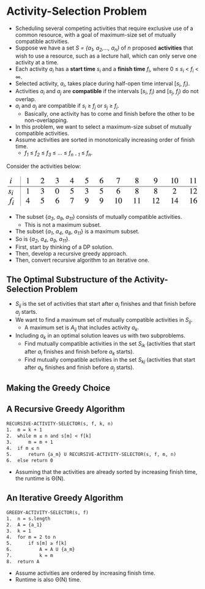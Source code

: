# Activity-Selection Problem

- Scheduling several competing activities that require exclusive use of a common resource, with a goal of maximum-size set of mutually compatible activities.
- Suppose we have a set *S = {a<sub>1</sub>, a<sub>2</sub>,..., a<sub>n</sub>}* of *n* proposed **activities** that wish to use a resource, such as a lecture hall, which can only serve one activity at a time.
- Each activity *a<sub>i</sub>* has a **start time** *s<sub>i</sub>* and a **finish time** *f<sub>i</sub>*, where 0 ≤ *s<sub>i</sub>* < *f<sub>i</sub>* < ∞.
- Selected activity, *a<sub>i</sub>*, takes place during half-open time interval \[*s<sub>i</sub>*, *f<sub>i</sub>*).
- Activities *a<sub>i</sub>* and *a<sub>j</sub>* are **compatible** if the intervals \[*s<sub>i</sub>*, *f<sub>i</sub>*) and \[*s<sub>j</sub>*, *f<sub>j</sub>*) do not overlap.
- *a<sub>i</sub>* and *a<sub>j</sub>* are compatible if *s<sub>i</sub>* ≥ *f<sub>j</sub>* or *s<sub>j</sub>* ≥ *f<sub>i</sub>*.
    - Basically, one activity has to come and finish before the other to be non-overlapping.
- In this problem, we want to select a maximum-size subset of mutually compatible activities.
- Assume activities are sorted in monotonically increasing order of finish time.
    - *f<sub>1</sub>* ≤ *f<sub>2</sub>* ≤ *f<sub>3</sub>* ≤ ... ≤ *f<sub>n - 1</sub>* ≤ *f<sub>n</sub>*.

Consider the activities below:

![alt text](https://github.com/eyc94/Notes/blob/master/images/activity_selection_table.png "Image of example of activities")

- The subset {*a<sub>3</sub>*, *a<sub>9</sub>*, *a<sub>11</sub>*} consists of mutually compatible activities.
    - This is not a maximum subset.
- The subset {*a<sub>1</sub>*, *a<sub>4</sub>*, *a<sub>8</sub>*, *a<sub>11</sub>*} is a maximum subset.
- So is {*a<sub>2</sub>*, *a<sub>4</sub>*, *a<sub>9</sub>*, *a<sub>11</sub>*}.
- First, start by thinking of a DP solution.
- Then, develop a recursive greedy approach.
- Then, convert recursive algorithm to an iterative one.

## The Optimal Substructure of the Activity-Selection Problem

- *S<sub>ij</sub>* is the set of activities that start after *a<sub>i</sub>* finishes and that finish before *a<sub>j</sub>* starts.
- We want to find a maximum set of mutually compatible activities in *S<sub>ij</sub>*.
    - A maximum set is *A<sub>ij</sub>* that includes activity *a<sub>k</sub>*.
- Including *a<sub>k</sub>* in an optimal solution leaves us with two subproblems.
    - Find mutually compatible activities in the set *S<sub>ik</sub>* (activities that start after *a<sub>i</sub>* finishes and finish before *a<sub>k</sub>* starts).
    - Find mutually compatible activities in the set *S<sub>kj</sub>* (activities that start after *a<sub>k</sub>* finishes and finish before *a<sub>j</sub>* starts).

## Making the Greedy Choice

## A Recursive Greedy Algorithm

```
RECURSIVE-ACTIVITY-SELECTOR(s, f, k, n)
1.  m = k + 1
2.  while m ≤ n and s[m] < f[k]
3.      m = m + 1
4.  if m ≤ n
5.      return {a_m} U RECURSIVE-ACTIVITY-SELECTOR(s, f, m, n)
6.  else return 0
```

- Assuming that the activities are already sorted by increasing finish time, the runtime is &Theta;(N).

## An Iterative Greedy Algorithm

```
GREEDY-ACTIVITY-SELECTOR(s, f)
1.  n = s.length
2.  A = {a_1}
3.  k = 1
4.  for m = 2 to n
5.      if s[m] ≥ f[k]
6.          A = A U {a_m}
7.          k = m
8.  return A
```

- Assume activities are ordered by increasing finish time.
- Runtime is also &Theta;(N) time.